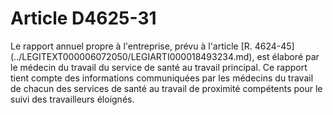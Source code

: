 # Article D4625-31

<p align="left">
  Le rapport annuel propre à l'entreprise, prévu à l'article [R. 4624-45](../LEGITEXT000006072050/LEGIARTI000018493234.md), est élaboré par le médecin du travail du service de santé au travail principal. Ce rapport tient compte des informations communiquées par les médecins du travail de chacun des services de santé au travail de proximité compétents pour le suivi des travailleurs éloignés.
</p>